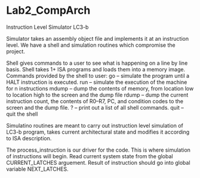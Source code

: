 # Lab2_CompArch
Instruction Level Simulator LC3-b

Simulator takes an assembly object file and implements it at an instruction level. We have a shell and simulation routines which compromise the project.

Shell gives commands to a user to see what is happening on a line by line basis. Shell takes 1+ ISA programs and loads them into a memory image. 
Commands provided by the shell to user: 
  go – simulate the program until a HALT instruction is executed.
  run <n> – simulate the execution of the machine for n instructions
  mdump <low> <high> – dump the contents of memory, from location low to location high to     the screen and the dump file
  rdump – dump the current instruction count, the contents of R0–R7, PC, and condition       codes to the screen and the dump file.
  ? – print out a list of all shell commands.
  quit – quit the shell
  
 
Simulatino routines are meant to carry out instruction level simulation of LC3-b program, takes current architectural state and modifies it according to ISA description. 

The process_instruction is our driver for the code. This is where simulation of instructions will begin. 
Read current system state from the global CURRENT_LATCHES arguement. Result of instruction should go into global variable NEXT_LATCHES. 
